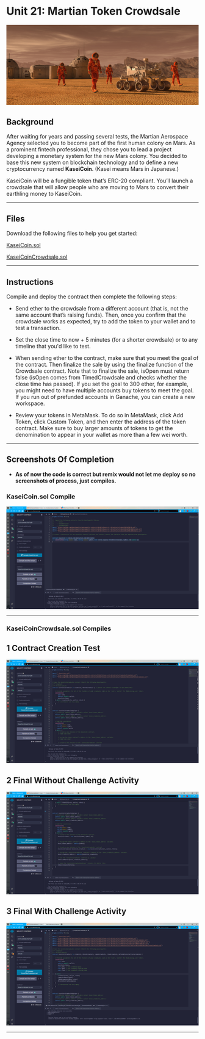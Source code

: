 # Unit 21: Martian Token Crowdsale

![alt=""](Images/application-image.png)

## Background

After waiting for years and passing several tests, the Martian Aerospace Agency selected you to become part of the first human colony on Mars. As a prominent fintech professional, they chose you to lead a project developing a monetary system for the new Mars colony. You decided to base this new system on blockchain technology and to define a new cryptocurrency named **KaseiCoin**. (Kasei means Mars in Japanese.)

KaseiCoin will be a fungible token that’s ERC-20 compliant. You’ll launch a crowdsale that will allow people who are moving to Mars to convert their earthling money to KaseiCoin.

---

## Files

Download the following files to help you get started:

[KaseiCoin.sol](./Starter_Code/KaseiCoin.sol)

[KaseiCoinCrowdsale.sol](./Starter_Code/KaseiCoinCrowdsale.com)

--- 
## Instructions

Compile and deploy the contract then complete the following steps:


- Send ether to the crowdsale from a different account (that is, not the same account that’s raising funds). Then, once you confirm that the crowdsale works as expected, try to add the token to your wallet and to test a transaction.

- Set the close time to now + 5 minutes (for a shorter crowdsale) or to any timeline that you'd like to test.


- When sending ether to the contract, make sure that you meet the goal of the contract. Then finalize the sale by using the finalize function of the Crowdsale contract. Note that to finalize the sale, isOpen must return false (isOpen comes from TimedCrowdsale and checks whether the close time has passed). If you set the goal to 300 ether, for example, you might need to have multiple accounts buy tokens to meet the goal. If you run out of prefunded accounts in Ganache, you can create a new workspace.


- Review your tokens in MetaMask. To do so in MetaMask, click Add Token, click Custom Token, and then enter the address of the token contract. Make sure to buy larger amounts of tokens to get the denomination to appear in your wallet as more than a few wei worth.
---
## Screenshots Of Completion
- **As of now the code is correct but remix would not let me deploy so no screenshots of process, just compiles.**

### KaseiCoin.sol Compile 
![alt=""](Images/KaseiCoinCompile.png)

--- 
### KaseiCoinCrowdsale.sol Compiles 
## 1 Contract Creation Test
![alt=""](Images/KaseiCoinCrowdsaleCompile1.png)
## 2 Final Without Challenge Activity
![alt=""](Images/KaseiCoinCrowdsaleCompile2.png)
## 3 Final With Challenge Activity
![alt=""](Images/KaseiCoinCrowdsaleCompile3.png)

---